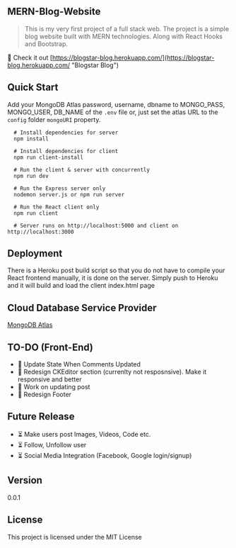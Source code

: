 ## MERN-Blog-Website
> This is my very first project of a full stack web. The project is a simple blog website built with MERN technologies. Along with React Hooks and Bootstrap.

:eyes: Check it out [https://blogstar-blog.herokuapp.com/](https://blogstar-blog.herokuapp.com/ "Blogstar Blog")

## Quick Start
Add your MongoDB Atlas password, username, dbname to MONGO_PASS, MONGO_USER, DB_NAME of the ```.env``` file or, just set the atlas URL to the ```config``` folder ```mongoURI``` property.
```
  # Install dependencies for server
  npm install

  # Install dependencies for client
  npm run client-install

  # Run the client & server with concurrently
  npm run dev

  # Run the Express server only
  nodemon server.js or npm run server

  # Run the React client only
  npm run client

  # Server runs on http://localhost:5000 and client on http://localhost:3000
```

## Deployment
There is a Heroku post build script so that you do not have to compile your React frontend manually, it is done on the server. Simply push to Heroku and it will build and load the client index.html page

## Cloud Database Service Provider
[MongoDB Atlas](https://www.mongodb.com/cloud/atlas "MongoDB Atlas")

## TO-DO (Front-End)
* :pushpin: Update State When Comments Updated
* :pushpin: Redesign CKEditor section (currenlty not resposnsive). Make it responsive and better
* :pushpin: Work on updating post
* :pushpin: Redesign Footer

## Future Release
* :hourglass_flowing_sand: Make users post Images, Videos, Code etc.
* :hourglass_flowing_sand: Follow, Unfollow user
* :hourglass_flowing_sand: Social Media Integration (Facebook, Google login/signup)

## Version
0.0.1

## License
This project is licensed under the MIT License
